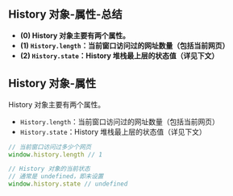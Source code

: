 ## History 对象-属性-总结

- **(0) History 对象主要有两个属性。**
- **(1) `History.length`：当前窗口访问过的网址数量（包括当前网页）**
- **(2) `History.state`：History 堆栈最上层的状态值（详见下文）**

## History 对象-属性

History 对象主要有两个属性。

- `History.length`：当前窗口访问过的网址数量（包括当前网页）
- `History.state`：History 堆栈最上层的状态值（详见下文）

```javascript
// 当前窗口访问过多少个网页
window.history.length // 1

// History 对象的当前状态
// 通常是 undefined，即未设置
window.history.state // undefined
```
